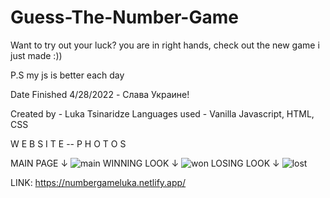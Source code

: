 # Guess-The-Number-Game

Want to try out your luck? you are in right hands, check out the new game i just made :))

P.S my js is better each day

Date Finished 4/28/2022 - Слава Украине!

Created by - Luka Tsinaridze
Languages used - Vanilla Javascript, HTML, CSS

W E B S I T E -- P H O T O S

MAIN PAGE ↓
![main](https://user-images.githubusercontent.com/100978682/165646995-fe4fe521-ff73-4700-b71f-8ca0e77d30ee.jpeg)
WINNING LOOK ↓
![won](https://user-images.githubusercontent.com/100978682/165647027-2bffd3a6-626d-44ea-a16f-01b449f34b7c.jpeg)
LOSING LOOK ↓
![lost](https://user-images.githubusercontent.com/100978682/165647055-eccd5d45-f012-443d-8725-ebe8e1186b21.jpeg)

LINK: https://numbergameluka.netlify.app/
